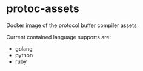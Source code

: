 # protoc-assets

Docker image of the protocol buffer compiler assets

Current contained language supports are:
- golang
- python
- ruby
